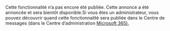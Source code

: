 Cette fonctionnalité n’a pas encore été publiée. Cette annonce a été annoncée et sera bientôt disponible.Si vous êtes un administrateur, vous pouvez découvrir quand cette fonctionnalité sera publiée dans le Centre de messages (dans le Centre d’administration [Microsoft 365).](https://portal.office.com/adminportal/home)